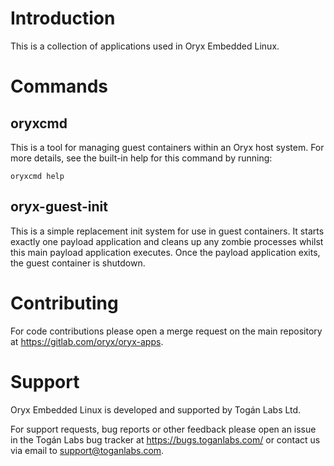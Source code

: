 Introduction
============

This is a collection of applications used in Oryx Embedded Linux.

Commands
========

oryxcmd
-------

This is a tool for managing guest containers within an Oryx host system. For
more details, see the built-in help for this command by running:

    oryxcmd help

oryx-guest-init
---------------

This is a simple replacement init system for use in guest containers. It starts
exactly one payload application and cleans up any zombie processes whilst this
main payload application executes. Once the payload application exits, the guest
container is shutdown.

Contributing
============

For code contributions please open a merge request on the main repository at
<https://gitlab.com/oryx/oryx-apps>.

Support
=======

Oryx Embedded Linux is developed and supported by Togán Labs Ltd.

For support requests, bug reports or other feedback please open an issue in the
Togán Labs bug tracker at <https://bugs.toganlabs.com/> or contact us via email
to <support@toganlabs.com>.
